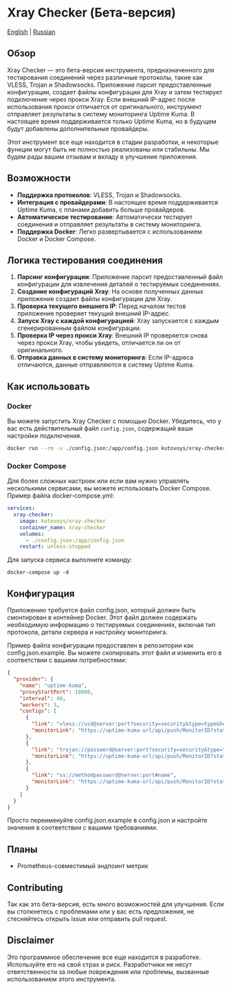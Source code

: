 # Xray Checker (Бета-версия)

[English](https://github.com/kutovoys/xray-checker) | [Russian](https://github.com/kutovoys/xray-checker/blob/main/README_RU.md)

## Обзор

Xray Checker — это бета-версия инструмента, предназначенного для тестирования соединений через различные протоколы, такие как VLESS, Trojan и Shadowsocks. Приложение парсит предоставленные конфигурации, создает файлы конфигурации для Xray и затем тестирует подключение через прокси Xray. Если внешний IP-адрес после использования прокси отличается от оригинального, инструмент отправляет результаты в систему мониторинга Uptime Kuma. В настоящее время поддерживается только Uptime Kuma, но в будущем будут добавлены дополнительные провайдеры.

Этот инструмент все еще находится в стадии разработки, и некоторые функции могут быть не полностью реализованы или стабильны. Мы будем рады вашим отзывам и вкладу в улучшение приложения.

## Возможности

- **Поддержка протоколов**: VLESS, Trojan и Shadowsocks.
- **Интеграция с провайдерами**: В настоящее время поддерживается Uptime Kuma, с планами добавить больше провайдеров.
- **Автоматическое тестирование**: Автоматически тестирует соединения и отправляет результаты в систему мониторинга.
- **Поддержка Docker**: Легко развертывается с использованием Docker и Docker Compose.

## Логика тестирования соединения

1. **Парсинг конфигурации**: Приложение парсит предоставленный файл конфигурации для извлечения деталей о тестируемых соединениях.
2. **Создание конфигураций Xray**: На основе полученных данных приложение создает файлы конфигурации для Xray.
3. **Проверка текущего внешнего IP**: Перед началом тестов приложение проверяет текущий внешний IP-адрес.
4. **Запуск Xray с каждой конфигурацией**: Xray запускается с каждым сгенерированным файлом конфигурации.
5. **Проверка IP через прокси Xray**: Внешний IP проверяется снова через прокси Xray, чтобы увидеть, отличается ли он от оригинального.
6. **Отправка данных в систему мониторинга**: Если IP-адреса отличаются, данные отправляются в систему Uptime Kuma.

## Как использовать

### Docker

Вы можете запустить Xray Checker с помощью Docker. Убедитесь, что у вас есть действительный файл `config.json`, содержащий ваши настройки подключения.

```bash
docker run --rm -v ./config.json:/app/config.json kutovoys/xray-checker
```

### Docker Compose

Для более сложных настроек или если вам нужно управлять несколькими сервисами, вы можете использовать Docker Compose. Пример файла docker-compose.yml:

```yaml
services:
  xray-checker:
    image: kutovoys/xray-checker
    container_name: xray-checker
    volumes:
      - ./config.json:/app/config.json
    restart: unless-stopped
```

Для запуска сервиса выполните команду:

```
docker-compose up -d
```

## Конфигурация

Приложению требуется файл config.json, который должен быть смонтирован в контейнер Docker. Этот файл должен содержать необходимую информацию о тестируемых соединениях, включая тип протокола, детали сервера и настройку мониторинга.

Пример файла конфигурации предоставлен в репозитории как config.json.example. Вы можете скопировать этот файл и изменить его в соответствии с вашими потребностями:

```json
{
  "provider": {
    "name": "uptime-kuma",
    "proxyStartPort": 10000,
    "interval": 40,
    "workers": 3,
    "configs": [
      {
        "link": "vless://uid@server:port?security=security&type=type&headerType=headerType&path=path&host=host&sni=sni&fp=fp&pbk=pbk&sid=#sid",
        "monitorLink": "https://uptime-kuma-url/api/push/MonitorID?status=up&msg=OK&ping="
      },
      {
        "link": "trojan://password@server:port?security=security&type=type&headerType=headerType&path=path&host=host&sni=sni&fp=fp#name",
        "monitorLink": "https://uptime-kuma-url/api/push/MonitorID?status=up&msg=OK&ping="
      },
      {
        "link": "ss://methodpassword@server:port#name",
        "monitorLink": "https://uptime-kuma-url/api/push/MonitorID?status=up&msg=OK&ping="
      }
    ]
  }
}
```

Просто переименуйте config.json.example в config.json и настройте значения в соответствии с вашими требованиями.

## Планы

- Prometheus-совместимый эндпоинт метрик

## Contributing

Так как это бета-версия, есть много возможностей для улучшения. Если вы столкнетесь с проблемами или у вас есть предложения, не стесняйтесь открыть issue или отправить pull request.

## Disclaimer

Это программное обеспечение все еще находится в разработке. Используйте его на свой страх и риск. Разработчики не несут ответственности за любые повреждения или проблемы, вызванные использованием этого инструмента.
